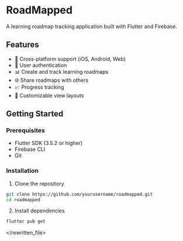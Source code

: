 # RoadMapped

A learning roadmap tracking application built with Flutter and Firebase.

## Features

- 📱 Cross-platform support (iOS, Android, Web)
- 🔐 User authentication
- 📊 Create and track learning roadmaps
- 🌐 Share roadmaps with others
- 📈 Progress tracking
- 🎨 Customizable view layouts

## Getting Started

### Prerequisites

- Flutter SDK (3.5.2 or higher)
- Firebase CLI
- Git

### Installation

1. Clone the repository

```bash
git clone https://github.com/yourusername/roadmapped.git
cd roadmapped
```

2. Install dependencies

```bash
flutter pub get
```

</rewritten_file>
